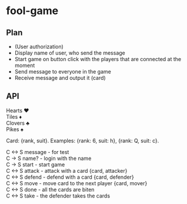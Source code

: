 # fool-game

## Plan
* (User authorization)
* Display name of user, who send the message
* Start game on button click with the players that are connected at the moment
* Send message to everyone in the game
* Receive message and output it (card)


## API
Hearts ♥  
Tiles ♦  
Clovers ♣  
Pikes ♠  

Card: {rank, suit}. Examples: {rank: 6, suit: h}, {rank: Q, suit: c}.

C <-> S message - for test  
C -> S name? - login with the name  
C -> S start - start game  
C <-> S attack - attack with a card {card, attacker}  
C <-> S defend - defend with a card {card, defender}  
C <-> S move - move card to the next player {card, mover}  
C <-> S done - all the cards are biten  
C <-> S take - the defender takes the cards  

